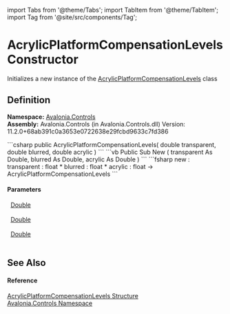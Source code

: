 import Tabs from '@theme/Tabs'; 
import TabItem from '@theme/TabItem'; 
import Tag from '@site/src/components/Tag'; 

# AcrylicPlatformCompensationLevels Constructor


Initializes a new instance of the <a href="T_Avalonia_Controls_AcrylicPlatformCompensationLevels">AcrylicPlatformCompensationLevels</a> class



## Definition
**Namespace:** <a href="N_Avalonia_Controls">Avalonia.Controls</a>  
**Assembly:** Avalonia.Controls (in Avalonia.Controls.dll) Version: 11.2.0+68ab391c0a3653e0722638e29fcbd9633c7fd386

<Tabs groupId="api-code-preview">
<TabItem value="csharp" label="C#">
```csharp
public AcrylicPlatformCompensationLevels(
	double transparent,
	double blurred,
	double acrylic
)
```
</TabItem>
<TabItem value="vb" label="VB">
```vb
Public Sub New ( 
	transparent As Double,
	blurred As Double,
	acrylic As Double
)
```
</TabItem>
<TabItem value="fsharp" label="F#">
```fsharp
new : 
        transparent : float * 
        blurred : float * 
        acrylic : float -> AcrylicPlatformCompensationLevels
```
</TabItem>
</Tabs>



#### Parameters
<dl><dt>  <a href="https://learn.microsoft.com/dotnet/api/system.double" target="_blank" rel="noopener noreferrer">Double</a></dt><dd> </dd><dt>  <a href="https://learn.microsoft.com/dotnet/api/system.double" target="_blank" rel="noopener noreferrer">Double</a></dt><dd> </dd><dt>  <a href="https://learn.microsoft.com/dotnet/api/system.double" target="_blank" rel="noopener noreferrer">Double</a></dt><dd> </dd></dl>

## See Also


#### Reference
<a href="T_Avalonia_Controls_AcrylicPlatformCompensationLevels">AcrylicPlatformCompensationLevels Structure</a>  
<a href="N_Avalonia_Controls">Avalonia.Controls Namespace</a>  

